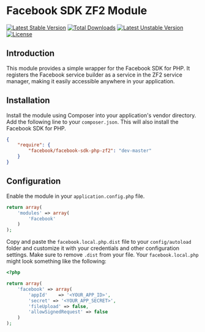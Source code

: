 # Facebook SDK ZF2 Module

[![Latest Stable Version](https://poser.pugx.org/twibs/zf2-facebook/v/stable.svg)](https://packagist.org/packages/twibs/zf2-facebook)
[![Total Downloads](https://poser.pugx.org/twibs/zf2-facebook/downloads.svg)](https://packagist.org/packages/twibs/zf2-facebook)
[![Latest Unstable Version](https://poser.pugx.org/twibs/zf2-facebook/v/unstable.svg)](https://packagist.org/packages/twibs/zf2-facebook)
[![License](https://poser.pugx.org/twibs/zf2-facebook/license.svg)](https://packagist.org/packages/twibs/zf2-facebook)

## Introduction

This module provides a simple wrapper for the Facebook SDK for PHP. It registers the Facebook service builder as a service in the
ZF2 service manager, making it easily accessible anywhere in your application.

## Installation

Install the module using Composer into your application's vendor directory. Add the following line to your
`composer.json`. This will also install the Facebook SDK for PHP.

```json
{
    "require": {
        "facebook/facebook-sdk-php-zf2": "dev-master"
    }
}
```

## Configuration

Enable the module in your `application.config.php` file.

```php
return array(
    'modules' => array(
        'Facebook'
    )
);
```

Copy and paste the `facebook.local.php.dist` file to your `config/autoload` folder and customize it with your credentials and
other configuration settings. Make sure to remove `.dist` from your file. Your `facebook.local.php` might look something like
the following:

```php
<?php

return array(
    'facebook' => array(
        'appId'    => '<YOUR_APP_ID>',
        'secret' => '<YOUR_APP_SECRET>',
        'fileUpload' => false,
        'allowSignedRequest' => false
    )
);
```
